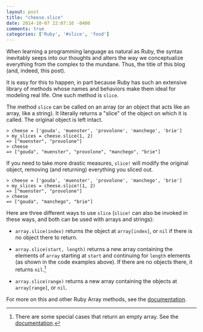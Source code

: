 ```yaml
---
layout: post
title: "cheese.slice"
date: 2014-10-07 22:07:16 -0400
comments: true
categories: ['Ruby', '#slice', 'food']
---
```


When learning a programming language as natural as Ruby, the syntax inevitably seeps into our thoughts and alters the way we conceptualize everything from the complex to the mundane. Thus, the title of this blog (and, indeed, this post).

It is easy for this to happen, in part because Ruby has such an extensive library of methods whose names and behaviors make them ideal for modeling real life. One such method is `slice`.

The method `slice` can be called on an array (or an object that acts like an array, like a string). It literally returns a "slice" of the object on which it is called. The original object is left intact.

	> cheese = ['gouda', 'muenster', 'provolone', 'manchego', 'brie']
	> my_slices = cheese.slice(1, 2)
	=> ["muenster", "provolone"] 
	> cheese
 	=> ["gouda", "muenster", "provolone", "manchego", "brie"]

If you need to take more drastic measures, `slice!` will modify the original object, removing (and returning) everything you sliced out.

	> cheese = ['gouda', 'muenster', 'provolone', 'manchego', 'brie']
	> my_slices = cheese.slice!(1, 2)
	=> ["muenster", "provolone"] 
	> cheese
 	=> ["gouda", "manchego", "brie"]

Here are three different ways to use `slice` (`slice!` can also be invoked in these ways, and both can be used with arrays and strings):
	
  * `array.slice(index)` returns the object at `array[index]`, or `nil` if there is no object there to return.

  * `array.slice(start, length)` returns a new array containing the elements of `array` starting at `start` and continuing for `length` elements (as shown in the code examples above). If there are no objects there, it returns `nil`.[^fn-one]

  * `array.slice(range)` returns a new array containing the objects at `array[range]`, or `nil`.

  For more on this and other Ruby Array methods, see the [documentation](http://www.ruby-doc.org/core-2.1.3/Array.html#method-i-slice).

  [^fn-one]: There are some special cases that return an empty array. See the [documentation](http://www.ruby-doc.org/core-2.1.3/Array.html#method-i-slice).


